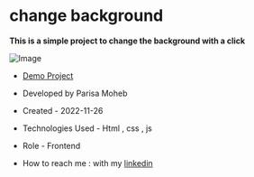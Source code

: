 # change background

**This is a simple project  to change the background with a click**

![Image](https://github.com/user-attachments/assets/9459218b-18b1-4bc7-bfa7-8e40cb8c3d2d)

- [Demo Project]( https://parisamohebweb.github.io/Change-background/)

- Developed by Parisa Moheb

- Created - 2022-11-26

- Technologies Used - Html , css , js

- Role - Frontend

- How to reach me : with my [linkedin](https://www.linkedin.com/in/Parisa-Moheb)
